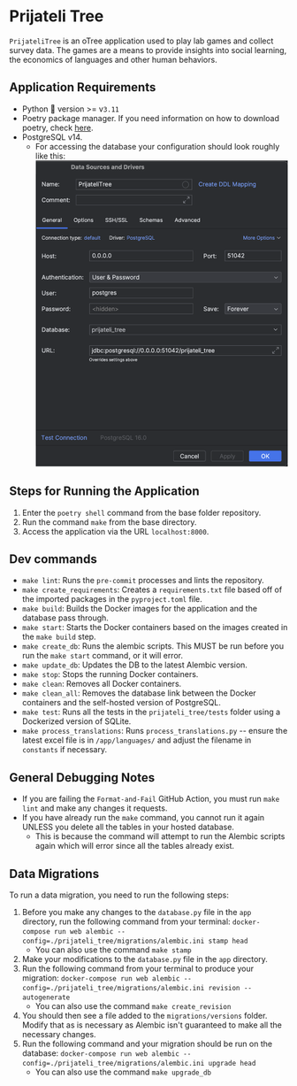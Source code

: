 # Prijateli Tree
`PrijateliTree` is an oTree application used to play lab games and collect survey data.
The games are a means to provide insights into social learning, the economics of languages and other human behaviors.

## Application Requirements
- Python 🐍 version >= v`3.11`
- Poetry package manager. If you need information on how to download poetry, check [here](https://python-poetry.org/docs/#installation).
- PostgreSQL v14.
  - For accessing the database your configuration should look roughly like this:
  ![Database Access Configuration](misc%2FScreenshot%202023-10-02%20at%204.41.36%20PM.png)

## Steps for Running the Application
1. Enter the `poetry shell` command from the base folder repository.
2. Run the command `make` from the base directory.
3. Access the application via the URL `localhost:8000`.

## Dev commands
- `make lint`: Runs the `pre-commit` processes and lints the repository.
- `make create_requirements`: Creates a `requirements.txt` file based off of the imported packages in the `pyproject.toml` file.
- `make build`: Builds the Docker images for the application and the database pass through.
- `make start`: Starts the Docker containers based on the images created in the `make build` step.
- `make create_db`: Runs the alembic scripts. This MUST be run before you run the `make start` command, or it will error.
- `make update_db`: Updates the DB to the latest Alembic version.
- `make stop`: Stops the running Docker containers.
- `make clean`: Removes all Docker containers.
- `make clean_all`: Removes the database link between the Docker containers and the self-hosted version of PostgreSQL.
- `make test`: Runs all the tests in the `prijateli_tree/tests` folder using a Dockerized version of SQLite.
- `make process_translations`: Runs `process_translations.py` -- ensure the latest excel file is in `/app/languages/` and adjust the filename in `constants` if necessary.

## General Debugging Notes
- If you are failing the `Format-and-Fail` GitHub Action, you must run `make lint` and make any changes it requests.
- If you have already run the `make` command, you cannot run it again UNLESS you delete all the tables in your hosted database.
  - This is because the command will attempt to run the Alembic scripts again which will error since all the tables already exist.

## Data Migrations
To run a data migration, you need to run the following steps:
1. Before you make any changes to the `database.py` file in the `app` directory, run the following command from your terminal:
`docker-compose run web alembic --config=./prijateli_tree/migrations/alembic.ini stamp head`
   - You can also use the command `make stamp`
2. Make your modifications to the `database.py` file in the `app` directory.
3. Run the following command from your terminal to produce your migration: `docker-compose run web alembic --config=./prijateli_tree/migrations/alembic.ini revision --autogenerate`
   - You can also use the command `make create_revision`
4. You should then see a file added to the `migrations/versions` folder. Modify that as is necessary as Alembic isn't guaranteed to make all the necessary changes.
5. Run the following command and your migration should be run on the database: `docker-compose run web alembic --config=./prijateli_tree/migrations/alembic.ini upgrade head`
   - You can also use the command `make upgrade_db`
